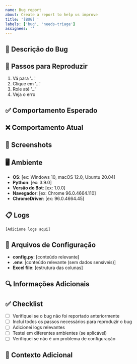 ```yaml
---
name: Bug report
about: Create a report to help us improve
title: '[BUG] '
labels: ['bug', 'needs-triage']
assignees: ''
---
```


## 🐛 Descrição do Bug
<!-- Uma descrição clara e concisa do que é o bug -->

## 🔄 Passos para Reproduzir
1. Vá para '...'
2. Clique em '...'
3. Role até '...'
4. Veja o erro

## ✅ Comportamento Esperado
<!-- Uma descrição clara do que você esperava que acontecesse -->

## ❌ Comportamento Atual
<!-- Uma descrição clara do que realmente acontece -->

## 📸 Screenshots
<!-- Se aplicável, adicione screenshots para ajudar a explicar o problema -->

## 🖥️ Ambiente
- **OS**: [ex: Windows 10, macOS 12.0, Ubuntu 20.04]
- **Python**: [ex: 3.9.0]
- **Versão do Bot**: [ex: 1.0.0]
- **Navegador**: [ex: Chrome 96.0.4664.110]
- **ChromeDriver**: [ex: 96.0.4664.45]

## 📋 Logs
<!-- Adicione logs relevantes aqui -->
```
[Adicione logs aqui]
```

## 📁 Arquivos de Configuração
<!-- Se aplicável, adicione conteúdo relevante dos arquivos de configuração -->
- **config.py**: [conteúdo relevante]
- **.env**: [conteúdo relevante (sem dados sensíveis)]
- **Excel file**: [estrutura das colunas]

## 🔍 Informações Adicionais
<!-- Qualquer outra informação sobre o problema aqui -->

## ✅ Checklist
- [ ] Verifiquei se o bug não foi reportado anteriormente
- [ ] Incluí todos os passos necessários para reproduzir o bug
- [ ] Adicionei logs relevantes
- [ ] Testei em diferentes ambientes (se aplicável)
- [ ] Verifiquei se não é um problema de configuração

## 📝 Contexto Adicional
<!-- Adicione qualquer outro contexto sobre o problema aqui --> 